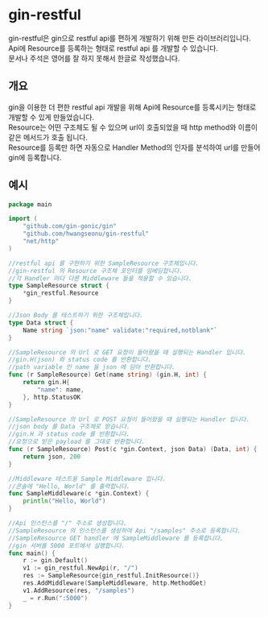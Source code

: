 # gin-restful
gin-restful은 gin으로 restful api를 편하게 개발하기 위해 만든 라이브러리입니다.  
Api에 Resource를 등록하는 형태로 restful api 를 개발할 수 있습니다.  
문서나 주석은 영어를 잘 하지 못해서 한글로 작성했습니다.

## 개요
gin을 이용한 더 편한 restful api 개발을 위해 
Api에 Resource를 등록시키는 형태로 개발할 수 있게 만들었습니다.  
Resource는 어떤 구조체도 될 수 있으며 url이 호출되었을 때 
http method와 이름이 같은 메서드가 호출 됩니다.  
Resource를 등록만 하면 자동으로 Handler Method의 인자를 
분석하여 url를 만들어 gin에 등록합니다.  

## 예시
```go
package main

import (
	"github.com/gin-gonic/gin"
	"github.com/hwangseonu/gin-restful"
	"net/http"
)

//restful api 를 구현하기 위한 SampleResource 구조체입니다.
//gin-restful 의 Resource 구조체 포인터를 임베딩합니다.
//각 Handler 마다 다른 Middleware 들을 적용할 수 있습니다.
type SampleResource struct {
	*gin_restful.Resource
}

//Json Body 를 테스트하기 위한 구조체입니다.
type Data struct {
	Name string `json:"name" validate:"required,notblank"`
}

//SampleResource 의 Url 로 GET 요청이 들어왔을 때 실행되는 Handler 입니다.
//gin.H(json) 와 status code 를 반환합니다.
//path variable 인 name 을 json 에 담아 반환합니다.
func (r SampleResource) Get(name string) (gin.H, int) {
	return gin.H{
		"name": name,
	}, http.StatusOK
}

//SampleResource 의 Url 로 POST 요청이 들어왔을 때 실행되는 Handler 입니다.
//json body 를 Data 구조체로 받습니다.
//gin.H 과 status code 를 반환합니다.
//요청으로 받은 payload 를 그대로 반환합니다.
func (r SampleResource) Post(c *gin.Context, json Data) (Data, int) {
	return json, 200
}

//Middleware 테스트용 Sample Middleware 입니다.
//콘솔에 "Hello, World" 를 출력합니다.
func SampleMiddleware(c *gin.Context) {
	println("Hello, World")
}

//Api 인스턴스를 "/" 주소로 생성합니다.
//SampleResource 의 인스턴스를 생성하여 Api "/samples" 주소로 등록합니다.
//SampleResource GET handler 에 SampleMiddleware 를 등록합니다.
//gin 서버를 5000 포트에서 실행합니다.
func main() {
	r := gin.Default()
	v1 := gin_restful.NewApi(r, "/")
	res := SampleResource{gin_restful.InitResource()}
	res.AddMiddleware(SampleMiddleware, http.MethodGet)
	v1.AddResource(res, "/samples")
	_ = r.Run(":5000")
}

```